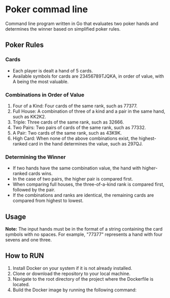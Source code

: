 # Poker commad line

Command line program written in Go that evaluates two poker hands and determines the winner based on simplified poker rules.

## Poker Rules

### Cards
- Each player is dealt a hand of 5 cards.
- Available symbols for cards are 23456789TJQKA, in order of value, with A being the most valuable.

### Combinations in Order of Value
1. Four of a Kind: Four cards of the same rank, such as 77377.
2. Full House: A combination of three of a kind and a pair in the same hand, such as KK2K2.
3. Triple: Three cards of the same rank, such as 32666.
4. Two Pairs: Two pairs of cards of the same rank, such as 77332.
5. A Pair: Two cards of the same rank, such as 43K9K.
6. High Card: When none of the above combinations exist, the highest-ranked card in the hand determines the value, such as 297QJ.

### Determining the Winner
- If two hands have the same combination value, the hand with higher-ranked cards wins.
- In the case of two pairs, the higher pair is compared first.
- When comparing full houses, the three-of-a-kind rank is compared first, followed by the pair.
- If the combinations and ranks are identical, the remaining cards are compared from highest to lowest.

## Usage

**Note:** The input hands must be in the format of a string containing the card symbols with no spaces. For example, "77377" represents a hand with four sevens and one three.

## How to RUN

1. Install Docker on your system if it is not already installed.
2. Clone or download the repository to your local machine.
3. Navigate to the root directory of the project where the Dockerfile is located.
4. Build the Docker image by running the following command:
